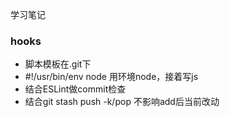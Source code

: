 学习笔记
### hooks
- 脚本模板在.git下
- #!/usr/bin/env node 用环境node，接着写js
- 结合ESLint做commit检查
- 结合git stash push -k/pop 不影响add后当前改动